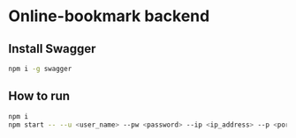 # Online-bookmark backend
## Install Swagger
```bash
npm i -g swagger
```
## How to run
```bash
npm i
npm start -- --u <user_name> --pw <password> --ip <ip_address> --p <port>
```
